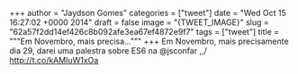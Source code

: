 
+++
author = "Jaydson Gomes"
categories = ["tweet"]
date = "Wed Oct 15 16:27:02 +0000 2014"
draft = false
image = "{TWEET_IMAGE}"
slug = "62a57f2dd14ef426c8b092afe3ea67ef4872e9f7"
tags = ["tweet"]
title = """Em Novembro, mais precisa..."""
+++
Em Novembro, mais precisamente dia 29, darei uma palestra sobre ES6 na @jsconfar \,,/ http://t.co/kAMIuW1xOa
